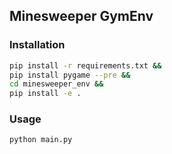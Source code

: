 ## Minesweeper GymEnv

### Installation

```bash
pip install -r requirements.txt && 
pip install pygame --pre && 
cd minesweeper_env && 
pip install -e .
```

### Usage

```bash
python main.py
```